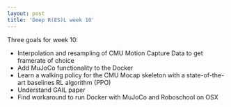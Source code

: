 ```yaml
---
layout: post
title: 'Deep R(ES)L week 10'
---
```

Three goals for week 10:

- Interpolation and resampling of CMU Motion Capture Data to get framerate of choice
- Add MuJoCo functionality to the Docker
- Learn a walking policy for the CMU Mocap skeleton with a state-of-the-art baselines RL algorithm (PPO)
- Understand GAIL paper
- Find workaround to run Docker with MuJoCo and Roboschool on OSX
